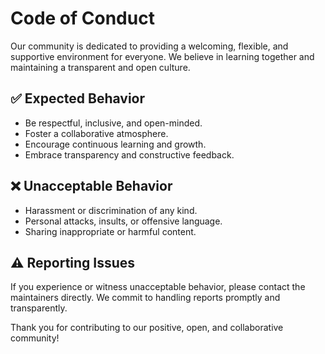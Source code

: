 # Code of Conduct

Our community is dedicated to providing a welcoming, flexible, and supportive environment for everyone. We believe in learning together and maintaining a transparent and open culture.

## ✅ Expected Behavior

- Be respectful, inclusive, and open-minded.
- Foster a collaborative atmosphere.
- Encourage continuous learning and growth.
- Embrace transparency and constructive feedback.

## ❌ Unacceptable Behavior

- Harassment or discrimination of any kind.
- Personal attacks, insults, or offensive language.
- Sharing inappropriate or harmful content.

## ⚠️ Reporting Issues

If you experience or witness unacceptable behavior, please contact the maintainers directly. We commit to handling reports promptly and transparently.

Thank you for contributing to our positive, open, and collaborative community!
